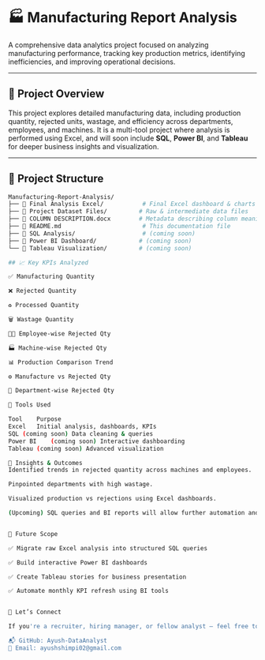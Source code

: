 # 🏭 Manufacturing Report Analysis

A comprehensive data analytics project focused on analyzing manufacturing performance, tracking key production metrics, identifying inefficiencies, and improving operational decisions.

---

## 📌 Project Overview

This project explores detailed manufacturing data, including production quantity, rejected units, wastage, and efficiency across departments, employees, and machines. It is a multi-tool project where analysis is performed using Excel, and will soon include **SQL**, **Power BI**, and **Tableau** for deeper business insights and visualization.

---

## 📂 Project Structure

```bash
Manufacturing-Report-Analysis/
├── 📁 Final Analysis Excel/           # Final Excel dashboard & charts
├── 📁 Project Dataset Files/         # Raw & intermediate data files
├── 📄 COLUMN DESCRIPTION.docx        # Metadata describing column meanings
├── 📄 README.md                       # This documentation file
├── 📁 SQL Analysis/                   # (coming soon)
├── 📁 Power BI Dashboard/            # (coming soon)
└── 📁 Tableau Visualization/         # (coming soon)

## 📈 Key KPIs Analyzed

✅ Manufacturing Quantity

❌ Rejected Quantity

♻️ Processed Quantity

🗑 Wastage Quantity

👨‍🏭 Employee-wise Rejected Qty

🏭 Machine-wise Rejected Qty

📊 Production Comparison Trend

⚙️ Manufacture vs Rejected Qty

🏢 Department-wise Rejected Qty

🧰 Tools Used

Tool	Purpose
Excel	Initial analysis, dashboards, KPIs
SQL	(coming soon) Data cleaning & queries
Power BI	(coming soon) Interactive dashboarding
Tableau	(coming soon) Advanced visualization

🧠 Insights & Outcomes
Identified trends in rejected quantity across machines and employees.

Pinpointed departments with high wastage.

Visualized production vs rejections using Excel dashboards.

(Upcoming) SQL queries and BI reports will allow further automation and monitoring.


🚀 Future Scope

✅ Migrate raw Excel analysis into structured SQL queries

✅ Build interactive Power BI dashboards

✅ Create Tableau stories for business presentation

✅ Automate monthly KPI refresh using BI tools


🤝 Let’s Connect

If you're a recruiter, hiring manager, or fellow analyst — feel free to explore the project or reach out with feedback!

📬 GitHub: Ayush-DataAnalyst
📧 Email: ayushshimpi02@gmail.com
